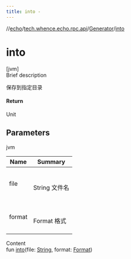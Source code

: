 ```yaml
---
title: into -
---
```

//[echo](../../index.md)/[tech.whence.echo.rpc.api](../index.md)/[Generator](index.md)/[into](into.md)



# into  
[jvm]  
Brief description  


保存到指定目录



#### Return  


Unit



## Parameters  
  
jvm  
  
|  Name|  Summary| 
|---|---|
| file| <br><br>String 文件名<br><br>
| format| <br><br>Format 格式<br><br>
  
  
Content  
fun [into](into.md)(file: [String](https://kotlinlang.org/api/latest/jvm/stdlib/kotlin/-string/index.html), format: [Format](../-format/index.md))  



